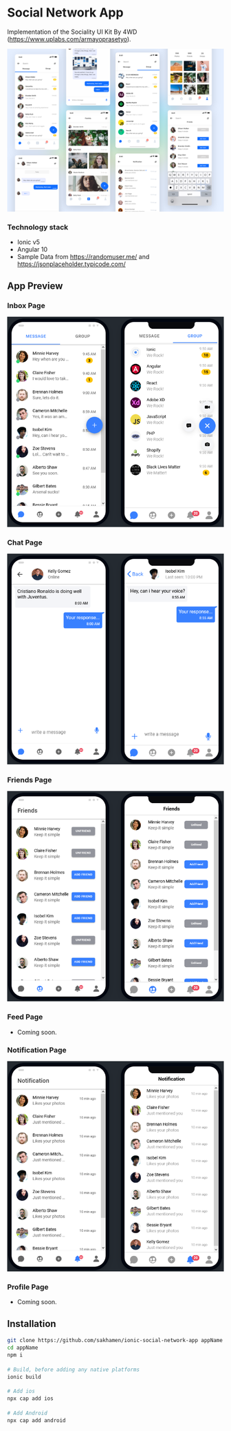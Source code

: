 # Social Network App

Implementation of the Sociality UI Kit By 4WD (https://www.uplabs.com/armayoprasetyo).

![App Design](/screenshots/full-design.png)

### Technology stack
* Ionic v5
* Angular 10
* Sample Data from https://randomuser.me/ and https://jsonplaceholder.typicode.com/


## App Preview


### Inbox Page

![Inbox Page](/screenshots/inbox.png)

### Chat Page

![Chat Page](/screenshots/chat.png)

### Friends Page

![Friends Page](/screenshots/friends.png)

### Feed Page
* Coming soon.

### Notification Page

![Notification Page](/screenshots/notification.png)

### Profile Page
* Coming soon.


## Installation

```bash
git clone https://github.com/sakhamen/ionic-social-network-app appName
cd appName
npm i

# Build, before adding any native platforms
ionic build

# Add ios
npx cap add ios

# Add Android
npx cap add android
```
